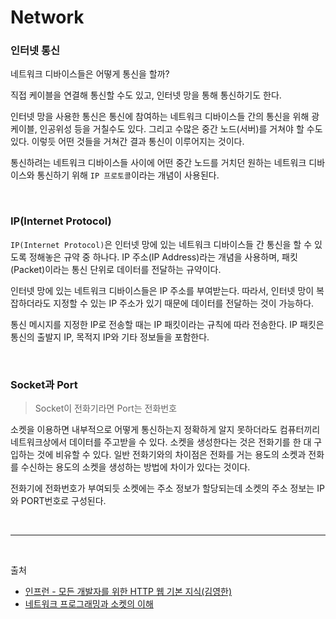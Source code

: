 # Network

### <a name="internet-network"></a>인터넷 통신

네트워크 디바이스들은 어떻게 통신을 할까? 

직접 케이블을 연결해 통신할 수도 있고, 인터넷 망을 통해 통신하기도 한다.

인터넷 망을 사용한 통신은 통신에 참여하는 네트워크 디바이스들 간의 통신을 위해 광케이블, 인공위성 등을 거칠수도 있다. 그리고 수많은 중간 노드(서버)를 거쳐야 할 수도 있다. 이렇듯 어떤 것들을 거쳐간 결과 통신이 이루어지는 것이다.

통신하려는 네트워크 디바이스들 사이에 어떤 중간 노드를 거치던 원하는 네트워크 디바이스와 통신하기 위해 `IP 프로토콜`이라는 개념이 사용된다.

<br/>

### <a name="IP"></a>IP(Internet Protocol)

`IP(Internet Protocol)`은 인터넷 망에 있는 네트워크 디바이스들 간 통신을 할 수 있도록 정해놓은 규약 중 하나다. IP 주소(IP Address)라는 개념을 사용하며, 패킷(Packet)이라는 통신 단위로 데이터를 전달하는 규약이다.

인터넷 망에 있는 네트워크 디바이스들은 IP 주소를 부여받는다. 따라서, 인터넷 망이 복잡하더라도 지정할 수 있는 IP 주소가 있기 때문에 데이터를 전달하는 것이 가능하다.

통신 메시지를 지정한 IP로 전송할 때는 IP 패킷이라는 규칙에 따라 전송한다. IP 패킷은 통신의 출발지 IP, 목적지 IP와 기타 정보들을 포함한다.

<br/>

### <a name="socket_and_port"></a>Socket과 Port

> Socket이 전화기라면 Port는 전화번호

소켓을 이용하면 내부적으로 어떻게 통신하는지 정확하게 알지 못하더라도 컴퓨터끼리 네트워크상에서 데이터를 주고받을 수 있다. 소켓을 생성한다는 것은 전화기를 한 대 구입하는 것에 비유할 수 있다. 일반 전화기와의 차이점은 전화를 거는 용도의 소켓과 전화를 수신하는 용도의 소켓을 생성하는 방법에 차이가 있다는 것이다.

전화기에 전화번호가 부여되듯 소켓에는 주소 정보가 할당되는데 소켓의 주소 정보는 IP와 PORT번호로 구성된다.

<br/>

---

<br/>

출처

- [인프런 - 모든 개발자를 위한 HTTP 웹 기본 지식(김영한)](https://www.inflearn.com/course/http-%EC%9B%B9-%EB%84%A4%ED%8A%B8%EC%9B%8C%ED%81%AC#)
- [네트워크 프로그래밍과 소켓의 이해](https://gaussian37.github.io/c-linux-socket-01/)